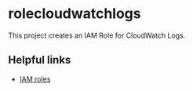 # rolecloudwatchlogs

This project creates an IAM Role for CloudWatch Logs.

## Helpful links

- [IAM roles][1]

[1]: https://docs.aws.amazon.com/IAM/latest/UserGuide/id_roles.html